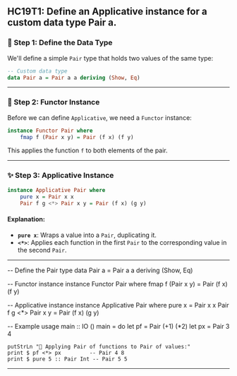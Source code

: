 HC19T1: Define an Applicative instance for a custom data type Pair a.
---

### 🧱 Step 1: Define the Data Type

We'll define a simple `Pair` type that holds two values of the same type:

```haskell
-- Custom data type
data Pair a = Pair a a deriving (Show, Eq)
```

---

### 🧠 Step 2: Functor Instance

Before we can define `Applicative`, we need a `Functor` instance:

```haskell
instance Functor Pair where
    fmap f (Pair x y) = Pair (f x) (f y)
```

This applies the function `f` to both elements of the pair.

---

### ✨ Step 3: Applicative Instance

```haskell
instance Applicative Pair where
    pure x = Pair x x
    Pair f g <*> Pair x y = Pair (f x) (g y)
```

#### Explanation:
- **`pure x`**: Wraps a value into a `Pair`, duplicating it.
- **`<*>`**: Applies each function in the first `Pair` to the corresponding value in the second `Pair`.

---
-- Define the Pair type
data Pair a = Pair a a deriving (Show, Eq)

-- Functor instance
instance Functor Pair where
    fmap f (Pair x y) = Pair (f x) (f y)

-- Applicative instance
instance Applicative Pair where
    pure x = Pair x x
    Pair f g <*> Pair x y = Pair (f x) (g y)

-- Example usage
main :: IO ()
main = do
    let pf = Pair (+1) (*2)
    let px = Pair 3 4

    putStrLn "🚀 Applying Pair of functions to Pair of values:"
    print $ pf <*> px         -- Pair 4 8
    print $ pure 5 :: Pair Int -- Pair 5 5
---
